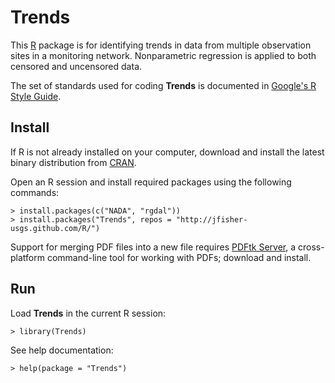 Trends
======

This [R](http://www.r-project.org/ "R") package is for identifying trends in
data from multiple observation sites in a monitoring network. Nonparametric
regression is applied to both censored and uncensored data.

The set of standards used for coding **Trends** is documented in
[Google's R Style Guide](http://google-styleguide.googlecode.com/svn/trunk/google-r-style.html "Google's R Style Guide").

Install
-------

If R is not already installed on your
computer, download and install the latest binary distribution from
[CRAN](http://cran.r-project.org/ "The Comprehensive R Archive Network").

Open an R session and install required packages using the following commands:

    > install.packages(c("NADA", "rgdal"))
    > install.packages("Trends", repos = "http://jfisher-usgs.github.com/R/")

Support for merging PDF files into a new file requires
[PDFtk Server](http://www.pdflabs.com/tools/pdftk-server/ "pdftk"),
a cross-platform command-line tool for working with PDFs; download and install.

Run
---

Load **Trends** in the current R session:

    > library(Trends)

See help documentation:

    > help(package = "Trends")
